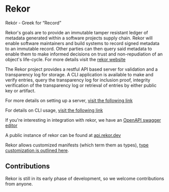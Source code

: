 # Rekor

Rekór - Greek for “Record”

Rekor's goals are to provide an immutable tamper resistant ledger of metadata generated within a software projects supply chain.  Rekor will enable software maintainers and build systems to record signed metadata to an immutable record. Other parties can then query said metadata to enable them to make informed decisions on trust and non-repudiation of an object's life-cycle. For more details visit the [rekor website](https://rekor.dev)

The Rekor project provides a restful API based server for validation and a transparency log for storage. A CLI application is available to make and verify entries, query the transparency log for inclusion
proof, integrity verification of the transparency log or retrieval of entries by either public key or artifact.

For more details on setting up a server,  [visit the following link](https://rekor.dev/get_started/server/)

For details on CLI usage, [visit the following link](https://rekor.dev/get_started/client/)

If you're interesting in integration with rekor, we have an [OpenAPI swagger editor](https://rekor.dev/swagger/)

A public instance of rekor can be found at [api.rekor.dev](https://api.rekor.dev/api/v1/log/)

Rekor allows customized manifests (which term them as types), [type customization is outlined here](https://github.com/sigstore/rekor/tree/main/pkg/types).

## Contributions

Rekor is still in its early phase of development, so we welcome contributions
from anyone.
